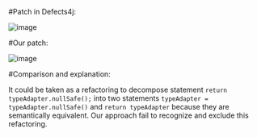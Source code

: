#Patch in Defects4j:

![image](https://github.com/SE4Testing/Data4ICSE2021Submission/blob/main/EvaluationData/mismatchedAndUnconcisePatches/pic/Gson6-defects4j.png)

#Our patch:

![image](https://github.com/SE4Testing/Data4ICSE2021Submission/blob/main/EvaluationData/mismatchedAndUnconcisePatches/pic/Gson6-BugBuilder.png)

#Comparison and explanation:

It could be taken as a refactoring to decompose statement `return typeAdapter.nullSafe();` into two statements `typeAdapter = typeAdapter.nullSafe()` and `return typeAdapter` because they are semantically equivalent. Our approach fail to recognize and exclude this refactoring.
